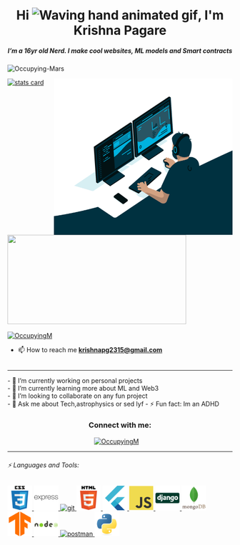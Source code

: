 <h1 align="center">Hi <img src="https://raw.githubusercontent.com/nixin72/nixin72/master/wave.gif" 
         alt="Waving hand animated gif"
         height="45"
         width="45" />, I'm Krishna Pagare</h1>
<h5 align="center">
I’m a 16yr old Nerd. I make cool websites, ML models and Smart contracts
</h5>
<p align="left"> <img src="https://komarev.com/ghpvc/?username=Occupyimg-Mars&label=Profile%20views&color=0e75b6&style=flat" alt="Occupying-Mars" /> </p>
<p>
<a align= "center" href="https://github.com/Occupying-Mars">
<img alt= "stats card" height="200px" width="400" src="https://github-readme-streak-stats.herokuapp.com/?user=Occupying-Mars&theme=holi-theme">
<img align="right" height="350" width="400" src="code.gif" /> </a>
</p>
<img height="200px" width="400" src="https://github-readme-stats.vercel.app/api?username=Occupying-Mars&count_private=true&theme=algolia&show_icons=true" />

<p align="left"> <a href="https://twitter.com/OccupyingM" target="blank"><img src="https://img.shields.io/twitter/follow/Occupying<?logo=twitter&style=for-the-badge" alt="OccupyingM" /></a> </p>

- 📫 How to reach me **krishnapg2315@gmail.com**
<br><br>
<hr>
- 🔭 I’m currently working on personal projects <br />
- 🌱 I’m currently learning more about ML and Web3<br />
- 👯 I’m looking to collaborate on any fun project<br />
- 💬 Ask me about Tech,astrophysics or sed lyf<b4 />
- ⚡ Fun fact: Im an ADHD<b3 />
<h3 align="center">Connect with me:</h3>
<p align="center">
<a href="https://twitter.com/OccupyingM" target="blank"><img align="center" src="https://img.icons8.com/cute-clipart/64/000000/twitter.png" alt="OccupyingM" height="50" width="50" /></a> &nbsp;&nbsp;&nbsp;

<hr>
<h6>⚡ Languages and Tools: </h6>
<p align="left">  
  <a href="https://www.w3schools.com/css/" target="_blank"> <img src="https://raw.githubusercontent.com/devicons/devicon/master/icons/css3/css3-original-wordmark.svg" alt="css3" width="55" height="55"/> </a> 
  <a href="https://expressjs.com" target="_blank"> <img src="https://raw.githubusercontent.com/devicons/devicon/master/icons/express/express-original-wordmark.svg" alt="express" width="55" height="55"/> </a> 
  <a href="https://git-scm.com/" target="_blank"> <img src="https://www.vectorlogo.zone/logos/git-scm/git-scm-icon.svg" alt="git" width="55" height="55"/> </a> 
  <a href="https://www.w3.org/html/" target="_blank"> <img src="https://raw.githubusercontent.com/devicons/devicon/master/icons/html5/html5-original-wordmark.svg" alt="html5" width="55" height="55"/> </a> 
  <a href="https://flutter.dev/?gclsrc=ds&gclsrc=ds" target="_blank"> <img src="https://github.com/devicons/devicon/blob/master/icons/flutter/flutter-original.svg" alt="flutter" width="55" height="55"/> </a> 
  <a href="https://developer.mozilla.org/en-US/docs/Web/JavaScript" target="_blank"> <img src="https://raw.githubusercontent.com/devicons/devicon/master/icons/javascript/javascript-original.svg" alt="javascript" width="55" height="55"/> </a> 
  <a href="https://www.djangoproject.com/" target="_blank"> <img src="https://github.com/devicons/devicon/blob/master/icons/django/django-plain.svg" alt="django" width="55" height="55"/> </a> 
  <a href="https://www.mongodb.com/" target="_blank"> <img src="https://raw.githubusercontent.com/devicons/devicon/master/icons/mongodb/mongodb-original-wordmark.svg" alt="mongodb" width="55" height="55"/> </a> 
  <a href="https://www.tensorflow.org/" target="_blank"> <img src="https://github.com/devicons/devicon/blob/master/icons/tensorflow/tensorflow-original.svg" alt="tensorflow" width="55" height="55"/> </a> 
  <a href="https://nodejs.org" target="_blank"> <img src="https://raw.githubusercontent.com/devicons/devicon/master/icons/nodejs/nodejs-original-wordmark.svg" alt="nodejs" width="55" height="55"/> </a> 
  <a href="https://postman.com" target="_blank"> <img src="https://www.vectorlogo.zone/logos/getpostman/getpostman-icon.svg" alt="postman" width="55" height="55"/> </a> 
  <a href="https://www.python.org" target="_blank"> <img src="https://raw.githubusercontent.com/devicons/devicon/master/icons/python/python-original.svg" alt="python" width="55" height="55"/> </a> </p>

<br>
